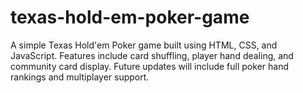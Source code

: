 # texas-hold-em-poker-game
A simple Texas Hold'em Poker game built using HTML, CSS, and JavaScript. Features include card shuffling, player hand dealing, and community card display. Future updates will include full poker hand rankings and multiplayer support.
